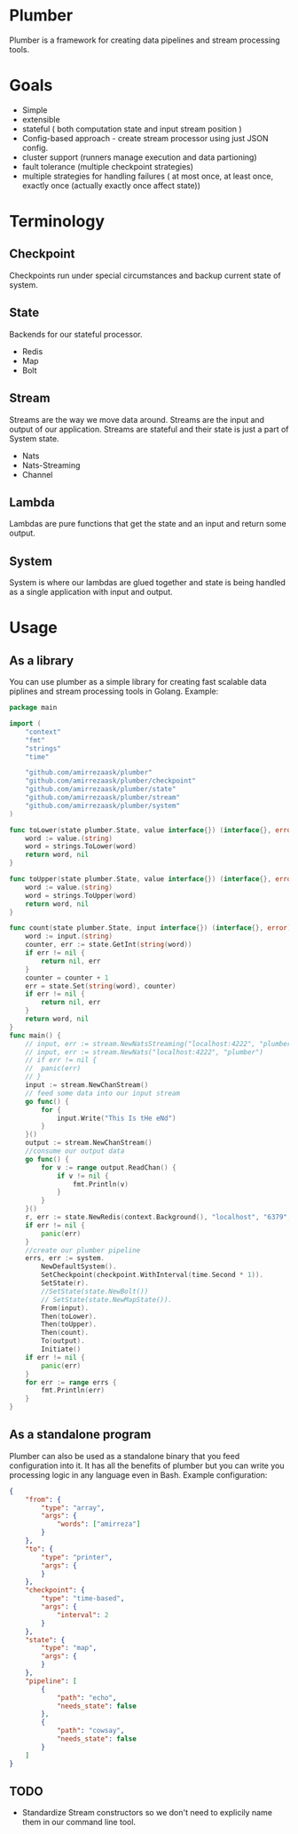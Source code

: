 # Plumber
Plumber is a framework for creating data pipelines and stream processing tools.

# Goals
- Simple 
- extensible
- stateful ( both computation state and input stream position )
- Config-based approach - create stream processor using just JSON config.
- cluster support (runners manage execution and data partioning)
- fault tolerance (multiple checkpoint strategies)
- multiple strategies for handling failures ( at most once, at least once, exactly once (actually exactly once affect state))

# Terminology
## Checkpoint
Checkpoints run under special circumstances and backup current state of system. 
## State
Backends for our stateful processor.
- Redis
- Map
- Bolt
## Stream
Streams are the way we move data around. Streams are the input and output of our application. Streams are stateful and their state is just a part of System state.
- Nats
- Nats-Streaming
- Channel
## Lambda 
Lambdas are pure functions that get the state and an input and return some output.
## System 
System is where our lambdas are glued together and state is being handled as a single application with input and output.

# Usage
## As a library
You can use plumber as a simple library for creating fast scalable data piplines and stream processing tools in Golang.
Example:
```go
package main

import (
	"context"
	"fmt"
	"strings"
	"time"

	"github.com/amirrezaask/plumber"
	"github.com/amirrezaask/plumber/checkpoint"
	"github.com/amirrezaask/plumber/state"
	"github.com/amirrezaask/plumber/stream"
	"github.com/amirrezaask/plumber/system"
)

func toLower(state plumber.State, value interface{}) (interface{}, error) {
	word := value.(string)
	word = strings.ToLower(word)
	return word, nil
}

func toUpper(state plumber.State, value interface{}) (interface{}, error) {
	word := value.(string)
	word = strings.ToUpper(word)
	return word, nil
}

func count(state plumber.State, input interface{}) (interface{}, error) {
	word := input.(string)
	counter, err := state.GetInt(string(word))
	if err != nil {
		return nil, err
	}
	counter = counter + 1
	err = state.Set(string(word), counter)
	if err != nil {
		return nil, err
	}
	return word, nil
}
func main() {
	// input, err := stream.NewNatsStreaming("localhost:4222", "plumber", "clusterID", "thisclient")
	// input, err := stream.NewNats("localhost:4222", "plumber")
	// if err != nil {
	// 	panic(err)
	// }
	input := stream.NewChanStream()
	// feed some data into our input stream
	go func() {
		for {
			input.Write("This Is tHe eNd")
		}
	}()
	output := stream.NewChanStream()
	//consume our output data
	go func() {
		for v := range output.ReadChan() {
			if v != nil {
				fmt.Println(v)
			}
		}
	}()
	r, err := state.NewRedis(context.Background(), "localhost", "6379", "", "", 0)
	if err != nil {
		panic(err)
	}
	//create our plumber pipeline
	errs, err := system.
		NewDefaultSystem().
		SetCheckpoint(checkpoint.WithInterval(time.Second * 1)).
		SetState(r).
		//SetState(state.NewBolt())
		// SetState(state.NewMapState()).
		From(input).
		Then(toLower).
		Then(toUpper).
		Then(count).
		To(output).
		Initiate()
	if err != nil {
		panic(err)
	}
	for err := range errs {
		fmt.Println(err)
	}
}
```
## As a standalone program
Plumber can also be used as a standalone binary that you feed configuration into it. It has all the benefits of plumber but you can write you processing logic in any language even in Bash.
Example configuration:
```json
{
    "from": {
        "type": "array",
        "args": {
            "words": ["amirreza"]
        }
    },
    "to": {
        "type": "printer",
        "args": {
        }
    },
    "checkpoint": {
        "type": "time-based",
        "args": {
            "interval": 2
        }
    },
    "state": {
        "type": "map",
        "args": {
        }
    },
    "pipeline": [
        {
            "path": "echo",
            "needs_state": false
        },
        {
            "path": "cowsay",
            "needs_state": false
        }
    ]
}
```


## TODO
- Standardize Stream constructors so we don't need to explicily name them in our command line tool.

